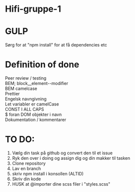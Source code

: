 # Hifi-gruppe-1

# GULP
Sørg for at "npm install" for at få dependencies etc

# Definition of done
Peer review / testing<br>
BEM; block__element--modifier<br>
BEM camelcase<br>
Prettier<br>
Engelsk navngivning<br>
Let variabler er camelCase<br>
CONST I ALL CAPS<br>
$ foran DOM objekter i navn<br>
Dokumentation / kommentarer<br>


# TO DO:

1. Vælg din task på github og convert den til et issue
2. Ryk den over i doing og assign dig og din makker til tasken
3. Clone repository
4. Lav en branch
5. skriv npm install i konsollen (ALTID)
6. Skriv din kode
7. HUSK at @importer dine scss filer i "styles.scss"
